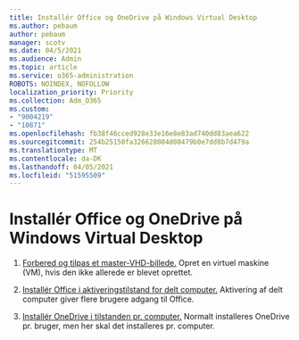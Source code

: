 ```yaml
---
title: Installér Office og OneDrive på Windows Virtual Desktop
ms.author: pebaum
author: pebaum
manager: scotv
ms.date: 04/5/2021
ms.audience: Admin
ms.topic: article
ms.service: o365-administration
ROBOTS: NOINDEX, NOFOLLOW
localization_priority: Priority
ms.collection: Adm_O365
ms.custom:
- "9004219"
- "10871"
ms.openlocfilehash: fb38f46cced928e33e16e8e83ad740dd83aea622
ms.sourcegitcommit: 254b25150fa326628084d08479b0e7dd8b7d479a
ms.translationtype: MT
ms.contentlocale: da-DK
ms.lasthandoff: 04/05/2021
ms.locfileid: "51595509"
---
```

# <a name="install-office-and-onedrive-on-windows-virtual-desktop"></a>Installér Office og OneDrive på Windows Virtual Desktop

1. [Forbered og tilpas et master-VHD-billede.](https://docs.microsoft.com/azure/virtual-desktop/set-up-customize-master-image) Opret en virtuel maskine (VM), hvis den ikke allerede er blevet oprettet.

1. [Installér Office i aktiveringstilstand for delt computer.](https://docs.microsoft.com/azure/virtual-desktop/install-office-on-wvd-master-image#install-office-in-shared-computer-activation-mode) Aktivering af delt computer giver flere brugere adgang til Office.

1. [Installér OneDrive i tilstanden pr. computer.](https://docs.microsoft.com/azure/virtual-desktop/install-office-on-wvd-master-image#install-onedrive-in-per-machine-mode) Normalt installeres OneDrive pr. bruger, men her skal det installeres pr. computer.